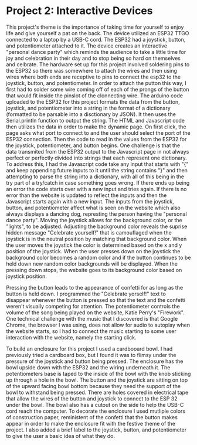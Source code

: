 # Project 2: Interactive Devices

This project's theme is the importance of taking time for yourself to enjoy life and give yourself a pat on the back. The device utilized an ESP32 TTGO connected to a laptop by a USB-C cord. The ESP32 had a joystick, button, and potentiometer attached to it. The device creates an interactive "personal dance party" which reminds the audience to take a little time for joy and celebration in their day and to stop being so hard on themselves and celbrate. 
The hardware set up for this project involved soldering pins to the ESP32 so there was somewhere to attach the wires and then using wires where both ends are receptive to pins to connect the esp32 to the joystick, button, and potentiometer. In order to attach the putton this way, I first had to solder some wire coming off of each of the prongs of the button that would fit inside the pinslot of the clonnecting wire. 
The arduino code uploaded to the ESP32 for this project formats the data from the button, joystick, and potentiometer into a string in the format of a dictionary (formatted to be parsable into a disctionary by JSON). It then uses the Serial.println function to output the string.
The HTML and Javascript code then utilizes the data in order to make the dynamic page. On first click, the page asks what port to connect to and the user should select the port of the ESP32 connection. Then the code to read in the values from the ESP32 for the joystick, potentiometer, and button begins. One challenge is that the data transmited from the ESP32 output to the Javascript page in not always perfect or perfectly divided into strings that each represent one dictionary. To address this, I had the Javascript code take any input that starts with "{" and keep appending future inputs to it until the string contains "}" and then attempting to parse the string into a dictionary, with all of this being in the try part of a try/catch in case something goes wrong. If there ends up being an error the code starts over with a new input and tries again. If there is no error than the website is updated to reflect the inputs and then the Javascript starts again with a new input.
The inputs from the joystick, button, and potentiometer affect what is seen on the website which also always displays a dancing dog, represting the person having the "personal dance party". Moving the joystick allows for the background color, or the "lights", to be adjusted. Adjusting the background color reveals the suprise hidden message "Celebrate yourself!" that is camouflaged when the joystick is in the neutral position by matching that background color. When the user moves the joystick the color is determined based on the x and y position of the joystick. When the user presses down on the joystick the background color becomes a random color and if the button continues to be held down new random color backgrounds will be displayed. When the pressing down stops, the website goes to its background color based on joystick position. 

Pressing the button leads to the appearance of confetti for as long as the button is held down. I programmed the "Celebrate yorself!" text to disappear whenever the button is pressed so that the text and the confetti weren't visually competing for attention. The potentiometer controls the volume of the song being played on the website, Katie Perry's "Firework". One technical challenge with the music that I discovered is that Google Chrome, the browser I was using, does not allow for audio to autoplay when the website starts, so I had to connect the music starting to some user interaction with the website, namely the starting click.

To build an enclosure for this project I used a cardbooard bowl. I had previously tried a cardboard box, but I found it was to flimsy under the pressure of the joystick and button being pressed. The enclosure has the bowl upside down with the ESP32 and the wiring underneath it. The potentiometers base is taped to the inside of the bowl with the knob sticking up through a hole in the bowl. The button and the joystick are sitting on top of the upward facing bowl bottom because they need the support of the bowl to withstand being pressed. There are holes covered in electrical tape that allow the wires of the button and joystick to connect to the ESP 32 under the bowl. The bowl also has a cutout on the side to help the USB-C cord reach the computer. To decorate the enclosure I used mutliple colors of construction paper, reministent of the confetti that the button makes appear in order to make the enclosure fit with the festive theme of the project. I also added a brief label to the joystick, button, and potentiometer to give the user a basic idea of what they do.

